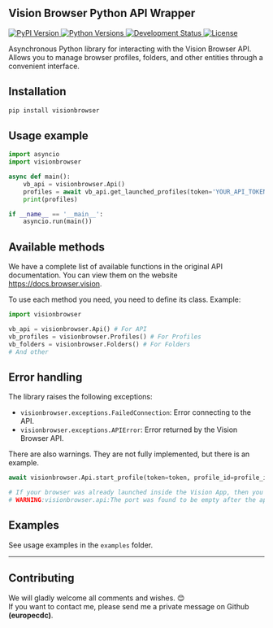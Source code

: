 ## Vision Browser Python API Wrapper

<div>
  <a href="https://pypi.org/project/visionbrowser/">
    <img src="https://img.shields.io/pypi/v/visionbrowser.svg" alt="PyPI Version" />
  </a>
  <a href="https://pypi.org/project/visionbrowser/">
    <img src="https://img.shields.io/pypi/pyversions/visionbrowser.svg" alt="Python Versions" />
  </a>
  <a href="https://pypi.org/project/visionbrowser/">
    <img src="https://img.shields.io/pypi/status/visionbrowser.svg" alt="Development Status" />
  </a>
  <a href="https://pypi.org/project/visionbrowser/">
    <img src="https://img.shields.io/pypi/l/visionbrowser.svg" alt="License" />
  </a>
</div>

Asynchronous Python library for interacting with the Vision Browser API. Allows you to manage browser profiles, folders, and other entities through a convenient interface.

## Installation

```bash
pip install visionbrowser
```

## Usage example

```python
import asyncio
import visionbrowser

async def main():
    vb_api = visionbrowser.Api()
    profiles = await vb_api.get_launched_profiles(token='YOUR_API_TOKEN')
    print(profiles)

if __name__ == '__main__':
    asyncio.run(main())
```

## Available methods

We have a complete list of available functions in the original API documentation. You can view them on the website https://docs.browser.vision.

To use each method you need, you need to define its class.
Example:

```python
import visionbrowser

vb_api = visionbrowser.Api() # For API
vb_profiles = visionbrowser.Profiles() # For Profiles
vb_folders = visionbrowser.Folders() # For Folders
# And other
```
## Error handling

The library raises the following exceptions:

* `visionbrowser.exceptions.FailedConnection`: Error connecting to the API.
* `visionbrowser.exceptions.APIError`: Error returned by the Vision Browser API.

There are also warnings. They are not fully implemented, but there is an example.

```python
await visionbrowser.Api.start_profile(token=token, profile_id=profile_id, folder_id=folder_id)

# If your browser was already launched inside the Vision App, then you cannot launch it through the API, and the code will display:
# WARNING:visionbrowser.api:The port was found to be empty after the application/process returned. Most likely the profile was launched inside Vision, or some other issue occurred.
```
## Examples

See usage examples in the `examples` folder.

---

## Contributing

We will gladly welcome all comments and wishes. 😊\
If you want to contact me, please send me a private message on Github **(europecdc)**.

